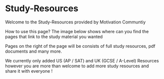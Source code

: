 # Study-Resources
Welcome to the Study-Resources provided by Motivation Communtiy

How to use this page? The image below shows where can you find the pages that link to the study material you wanted



Pages on the right of the page will be consists of full study resources, pdf documents and many more.

We currently only added US (AP / SAT) and UK (GCSE / A-Level) Resources however you are more than welcome to add more study resources and share it with everyone !
